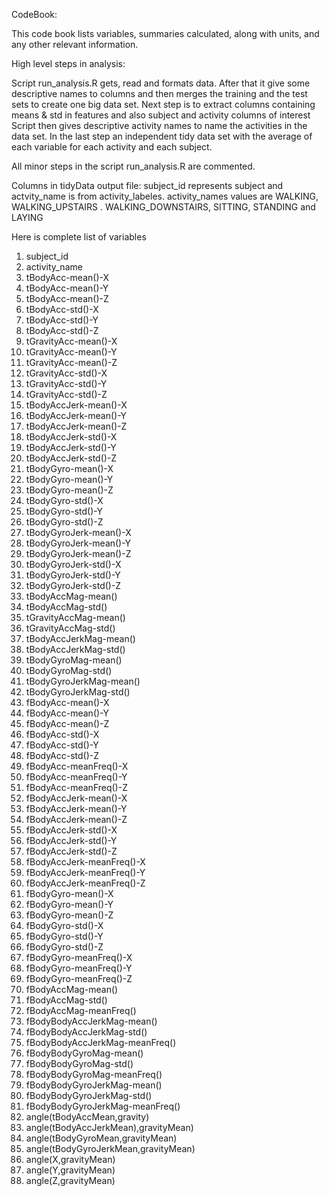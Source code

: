 CodeBook:

This code book lists variables, summaries calculated, along with units, and any other relevant information.

High level steps in analysis:

Script run_analysis.R gets, read and formats data. After that it give some descriptive names to columns and then merges the training and the test sets to create one big data set. Next step is to extract columns containing means & std in features and also subject and activity columns of interest
Script then gives descriptive activity names to name the activities in the data set. In the last step an independent tidy data set with the average of each variable for each activity and each subject. 

All minor steps in the script run_analysis.R are commented.

Columns in tidyData output file:
subject_id represents subject and actvity_name is from activity_labeles. activity_names values are WALKING,  WALKING_UPSTAIRS .  WALKING_DOWNSTAIRS, SITTING, STANDING and LAYING

Here is complete list of variables 
1.   subject_id                          
2.   activity_name                        
3.   tBodyAcc-mean()-X                   
4.   tBodyAcc-mean()-Y                   
5.   tBodyAcc-mean()-Z                 
6.   tBodyAcc-std()-X                    
7.   tBodyAcc-std()-Y                     
8.   tBodyAcc-std()-Z                     
9.   tGravityAcc-mean()-X                
10. tGravityAcc-mean()-Y                
11. tGravityAcc-mean()-Z                 
12. tGravityAcc-std()-X                 
13. tGravityAcc-std()-Y           
14. tGravityAcc-std()-Z             
15. tBodyAccJerk-mean()-X               
16. tBodyAccJerk-mean()-Y          
17. tBodyAccJerk-mean()-Z               
18. tBodyAccJerk-std()-X                
19. tBodyAccJerk-std()-Y             
20. tBodyAccJerk-std()-Z  
21. tBodyGyro-mean()-X                  
22. tBodyGyro-mean()-Y        
23. tBodyGyro-mean()-Z             
24. tBodyGyro-std()-X                   
25. tBodyGyro-std()-Y        
26. tBodyGyro-std()-Z    
27. tBodyGyroJerk-mean()-X              
28. tBodyGyroJerk-mean()-Y     
29. tBodyGyroJerk-mean()-Z   
30. tBodyGyroJerk-std()-X               
31. tBodyGyroJerk-std()-Y
32. tBodyGyroJerk-std()-Z
33. tBodyAccMag-mean()                  
34. tBodyAccMag-std()                
35. tGravityAccMag-mean()             
36. tGravityAccMag-std()                
37. tBodyAccJerkMag-mean()              
38. tBodyAccJerkMag-std()          
39. tBodyGyroMag-mean()                 
40. tBodyGyroMag-std()                  
41. tBodyGyroJerkMag-mean()           
42. tBodyGyroJerkMag-std()              
43. fBodyAcc-mean()-X                  
44. fBodyAcc-mean()-Y                 
45. fBodyAcc-mean()-Z                   
46. fBodyAcc-std()-X      
47. fBodyAcc-std()-Y  
48. fBodyAcc-std()-Z                    
49. fBodyAcc-meanFreq()-X   
50. fBodyAcc-meanFreq()-Y              
51. fBodyAcc-meanFreq()-Z               
52. fBodyAccJerk-mean()-X 
53. fBodyAccJerk-mean()-Y          
54. fBodyAccJerk-mean()-Z               
55. fBodyAccJerk-std()-X              
56. fBodyAccJerk-std()-Y   
57. fBodyAccJerk-std()-Z                
58. fBodyAccJerk-meanFreq()-X   
59. fBodyAccJerk-meanFreq()-Y
60. fBodyAccJerk-meanFreq()-Z           
61. fBodyGyro-mean()-X                 
62. fBodyGyro-mean()-Y  
63. fBodyGyro-mean()-Z                  
64. fBodyGyro-std()-X     
65. fBodyGyro-std()-Y  
66. fBodyGyro-std()-Z                   
67. fBodyGyro-meanFreq()-X      
68. fBodyGyro-meanFreq()-Y   
69. fBodyGyro-meanFreq()-Z              
70. fBodyAccMag-mean()
71. fBodyAccMag-std()     
72. fBodyAccMag-meanFreq()              
73. fBodyBodyAccJerkMag-mean()   
74. fBodyBodyAccJerkMag-std()
75. fBodyBodyAccJerkMag-meanFreq()      
76. fBodyBodyGyroMag-mean()  
77. fBodyBodyGyroMag-std() 
78. fBodyBodyGyroMag-meanFreq()         
79. fBodyBodyGyroJerkMag-mean()      
80. fBodyBodyGyroJerkMag-std() 
81. fBodyBodyGyroJerkMag-meanFreq()     
82. angle(tBodyAccMean,gravity)
83. angle(tBodyAccJerkMean),gravityMean) 
84. angle(tBodyGyroMean,gravityMean)    
85. angle(tBodyGyroJerkMean,gravityMean) 
86. angle(X,gravityMean)
87. angle(Y,gravityMean)                
88. angle(Z,gravityMean)                
